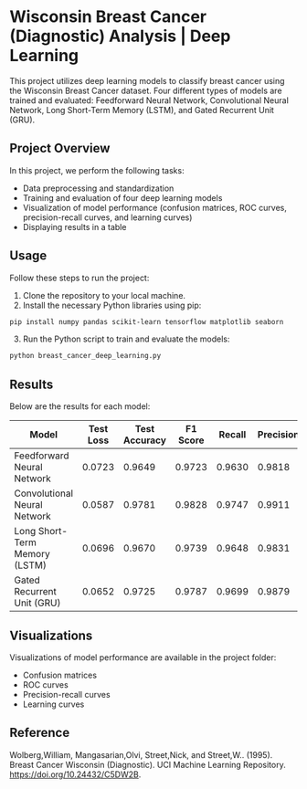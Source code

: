 # Wisconsin Breast Cancer (Diagnostic) Analysis | Deep Learning

This project utilizes deep learning models to classify breast cancer using the Wisconsin Breast Cancer dataset. Four different types of models are trained and evaluated: Feedforward Neural Network, Convolutional Neural Network, Long Short-Term Memory (LSTM), and Gated Recurrent Unit (GRU).

## Project Overview

In this project, we perform the following tasks:

- Data preprocessing and standardization
- Training and evaluation of four deep learning models
- Visualization of model performance (confusion matrices, ROC curves, precision-recall curves, and learning curves)
- Displaying results in a table

## Usage

Follow these steps to run the project:

1. Clone the repository to your local machine.
2. Install the necessary Python libraries using pip:

```bash
pip install numpy pandas scikit-learn tensorflow matplotlib seaborn
```

3. Run the Python script to train and evaluate the models:

```bash
python breast_cancer_deep_learning.py
```

## Results

Below are the results for each model:

| Model                          | Test Loss | Test Accuracy | F1 Score | Recall | Precision |
|--------------------------------|-----------|---------------|----------|--------|-----------|
| Feedforward Neural Network     | 0.0723    | 0.9649        | 0.9723   | 0.9630 | 0.9818    |
| Convolutional Neural Network   | 0.0587    | 0.9781        | 0.9828   | 0.9747 | 0.9911    |
| Long Short-Term Memory (LSTM)  | 0.0696    | 0.9670        | 0.9739   | 0.9648 | 0.9831    |
| Gated Recurrent Unit (GRU)     | 0.0652    | 0.9725        | 0.9787   | 0.9699 | 0.9879    |

## Visualizations

Visualizations of model performance are available in the project folder:

- Confusion matrices
- ROC curves
- Precision-recall curves
- Learning curves

## Reference

Wolberg,William, Mangasarian,Olvi, Street,Nick, and Street,W.. (1995). Breast Cancer Wisconsin (Diagnostic). UCI Machine Learning Repository. https://doi.org/10.24432/C5DW2B.
